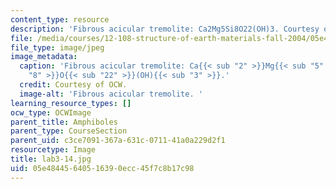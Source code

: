 ```yaml
---
content_type: resource
description: 'Fibrous acicular tremolite: Ca2Mg5Si8O22(OH)3. Courtesy of OCW.'
file: /media/courses/12-108-structure-of-earth-materials-fall-2004/05e48445640516390ecc45f7c8b17c98_lab3-14.jpg
file_type: image/jpeg
image_metadata:
  caption: 'Fibrous acicular tremolite: Ca{{< sub "2" >}}Mg{{< sub "5" >}}Si{{< sub
    "8" >}}O{{< sub "22" >}}(OH){{< sub "3" >}}.'
  credit: Courtesy of OCW.
  image-alt: 'Fibrous acicular tremolite. '
learning_resource_types: []
ocw_type: OCWImage
parent_title: Amphiboles
parent_type: CourseSection
parent_uid: c3ce7091-367a-631c-0711-41a0a229d2f1
resourcetype: Image
title: lab3-14.jpg
uid: 05e48445-6405-1639-0ecc-45f7c8b17c98
---
```

